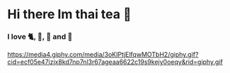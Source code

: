 # Hi there Im thai tea 🥤

### I love 🐈, 🔭, 🍕 and 🚀

https://media4.giphy.com/media/3oKIPtjElfqwMOTbH2/giphy.gif?cid=ecf05e47izjx8kd7np7nl3r67ageaa6622c19s9kejy0oeqy&rid=giphy.gif
